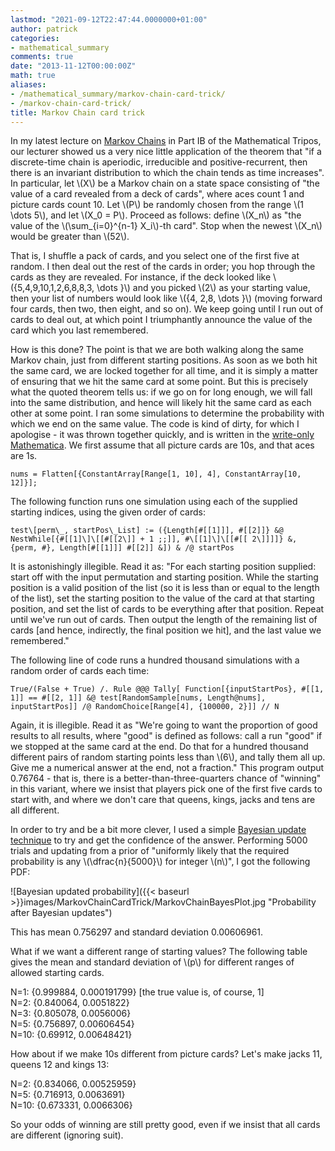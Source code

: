 ```yaml
---
lastmod: "2021-09-12T22:47:44.0000000+01:00"
author: patrick
categories:
- mathematical_summary
comments: true
date: "2013-11-12T00:00:00Z"
math: true
aliases:
- /mathematical_summary/markov-chain-card-trick/
- /markov-chain-card-trick/
title: Markov Chain card trick
---
```

In my latest lecture on [Markov Chains][1] in Part IB of the Mathematical Tripos, our lecturer showed us a very nice little application of the theorem that "if a discrete-time chain is aperiodic, irreducible and positive-recurrent, then there is an invariant distribution to which the chain tends as time increases". In particular, let \\(X\\) be a Markov chain on a state space consisting of "the value of a card revealed from a deck of cards", where aces count 1 and picture cards count 10. Let \\(P\\) be randomly chosen from the range \\(1 \dots 5\\), and let \\(X_0 = P\\). Proceed as follows: define \\(X_n\\) as "the value of the \\(\sum_{i=0}^{n-1} X_i\\)-th card". Stop when the newest \\(X_n\\) would be greater than \\(52\\).

That is, I shuffle a pack of cards, and you select one of the first five at random. I then deal out the rest of the cards in order; you hop through the cards as they are revealed. For instance, if the deck looked like \\(\{5,4,9,10,1,2,6,8,8,3, \dots \}\\) and you picked \\(2\\) as your starting value, then your list of numbers would look like \\(\{4, 2,8, \dots \}\\) (moving forward four cards, then two, then eight, and so on). We keep going until I run out of cards to deal out, at which point I triumphantly announce the value of the card which you last remembered.

How is this done? The point is that we are both walking along the same Markov chain, just from different starting positions. As soon as we both hit the same card, we are locked together for all time, and it is simply a matter of ensuring that we hit the same card at some point. But this is precisely what the quoted theorem tells us: if we go on for long enough, we will fall into the same distribution, and hence will likely hit the same card as each other at some point. I ran some simulations to determine the probability with which we end on the same value. The code is kind of dirty, for which I apologise - it was thrown together quickly, and is written in the [write-only][2] [Mathematica][3]. We first assume that all picture cards are 10s, and that aces are 1s.

    nums = Flatten[{ConstantArray[Range[1, 10], 4], ConstantArray[10, 12]}];

The following function runs one simulation using each of the supplied starting indices, using the given order of cards:

    test\[perm\_, startPos\_List] := ({Length[#[[1]]], #[[2]]} &@ NestWhile[{#[[1]\]\[[#[[2\]] + 1 ;;]], #\[[1]\]\[[#[[ 2\]]]]} &, {perm, #}, Length[#[[1]]] #[[2]] &]) & /@ startPos

It is astonishingly illegible. Read it as: "For each starting position supplied: start off with the input permutation and starting position. While the starting position is a valid position of the list (so it is less than or equal to the length of the list), set the starting position to the value of the card at that starting position, and set the list of cards to be everything after that position. Repeat until we've run out of cards. Then output the length of the remaining list of cards [and hence, indirectly, the final position we hit], and the last value we remembered."

The following line of code runs a hundred thousand simulations with a random order of cards each time:

    True/(False + True) /. Rule @@@ Tally[ Function[{inputStartPos}, #[[1, 1]] == #[[2, 1]] &@ test[RandomSample[nums, Length@nums], inputStartPos]] /@ RandomChoice[Range[4], {100000, 2}]] // N

Again, it is illegible. Read it as "We're going to want the proportion of good results to all results, where "good" is defined as follows: call a run "good" if we stopped at the same card at the end. Do that for a hundred thousand different pairs of random starting points less than \\(6\\), and tally them all up. Give me a numerical answer at the end, not a fraction." This program output 0.76764 - that is, there is a better-than-three-quarters chance of "winning" in this variant, where we insist that players pick one of the first five cards to start with, and where we don't care that queens, kings, jacks and tens are all different.

In order to try and be a bit more clever, I used a simple [Bayesian update technique][4] to try and get the confidence of the answer. Performing 5000 trials and updating from a prior of "uniformly likely that the required probability is any \\(\dfrac{n}{5000}\\) for integer \\(n\\)", I got the following PDF:

![Bayesian updated probability]({{< baseurl >}}images/MarkovChainCardTrick/MarkovChainBayesPlot.jpg "Probability after Bayesian updates")

This has mean 0.756297 and standard deviation 0.00606961.

What if we want a different range of starting values? The following table gives the mean and standard deviation of \\(p\\) for different ranges of allowed starting cards.

N=1: {0.999884, 0.000191799} [the true value is, of course, 1]  
N=2: {0.840064, 0.0051822}  
N=3: {0.805078, 0.0056006}  
N=5: {0.756897, 0.00606454}  
N=10: {0.69912, 0.00648421}

How about if we make 10s different from picture cards? Let's make jacks 11, queens 12 and kings 13:

N=2: {0.834066, 0.00525959}  
N=5: {0.716913, 0.0063691}  
N=10: {0.673331, 0.0066306}

So your odds of winning are still pretty good, even if we insist that all cards are different (ignoring suit).

 [1]: http://www.statslab.cam.ac.uk/~grg/teaching/markovc.html "Markov Chains course page"
 [2]: https://en.wikipedia.org/wiki/Write-only_language "Write-only language Wikipedia page"
 [3]: https://www.wolfram.com "Wolfram Mathematica"
 [4]: https://web.archive.org/web/20131019220645/http://www.databozo.com/2013/09/15/Bayesian_updating_of_probability_distributions.html "Bayesian updating"
